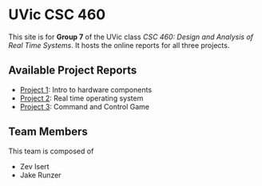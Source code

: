 # UVic CSC 460

This site is for **Group 7** of the UVic class _CSC 460: Design and Analysis of Real Time Systems_. It hosts the online reports for all three projects.

## Available Project Reports

- [Project 1](/project1): Intro to hardware components
- [Project 2](/project2): Real time operating system
- [Project 3](/project3): Command and Control Game

## Team Members

This team is composed of

- Zev Isert
- Jake Runzer
